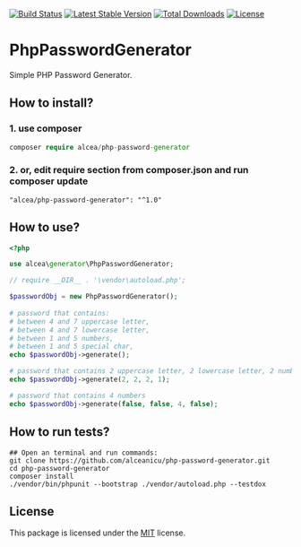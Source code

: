 [![Build Status](https://travis-ci.COM/alceanicu/php-password-generator.svg?branch=master)](https://travis-ci.org/alceanicu/php-password-generator) [![Latest Stable Version](https://poser.pugx.org/alcea/php-password-generator/v/stable.svg)](https://packagist.org/packages/alcea/php-password-generator) [![Total Downloads](https://poser.pugx.org/alcea/php-password-generator/downloads.svg)](https://packagist.org/packages/alcea/php-password-generator) [![License](https://poser.pugx.org/alcea/php-password-generator/license.svg)](https://packagist.org/packages/alcea/php-password-generator)

# PhpPasswordGenerator
Simple PHP Password Generator.

## How to install?

### 1. use composer
```php
composer require alcea/php-password-generator
```

### 2. or, edit require section from composer.json and run composer update
```
"alcea/php-password-generator": "^1.0"
```

## How to use?

```php
<?php

use alcea\generator\PhpPasswordGenerator;

// require __DIR__ . '\vendor\autoload.php';

$passwordObj = new PhpPasswordGenerator();
    
# password that contains:
# between 4 and 7 uppercase letter,
# between 4 and 7 lowercase letter,
# between 1 and 5 numbers,
# between 1 and 5 special char,
echo $passwordObj->generate();

# password that contains 2 uppercase letter, 2 lowercase letter, 2 numbers and 1 special char in a random order
echo $passwordObj->generate(2, 2, 2, 1);

# password that contains 4 numbers
echo $passwordObj->generate(false, false, 4, false);
```

## How to run tests?
```
## Open an terminal and run commands:
git clone https://github.com/alceanicu/php-password-generator.git
cd php-password-generator
composer install
./vendor/bin/phpunit --bootstrap ./vendor/autoload.php --testdox
```

## License

This package is licensed under the [MIT](http://opensource.org/licenses/MIT) license.
